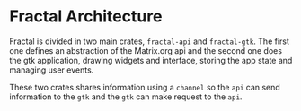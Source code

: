 # Fractal Architecture

Fractal is divided in two main crates, `fractal-api` and `fractal-gtk`. The
first one defines an abstraction of the Matrix.org api and the second one
does the gtk application, drawing widgets and interface, storing the app
state and managing user events.

These two crates shares information using a `channel` so the `api` can send
information to the `gtk` and the `gtk` can make request to the `api`.
